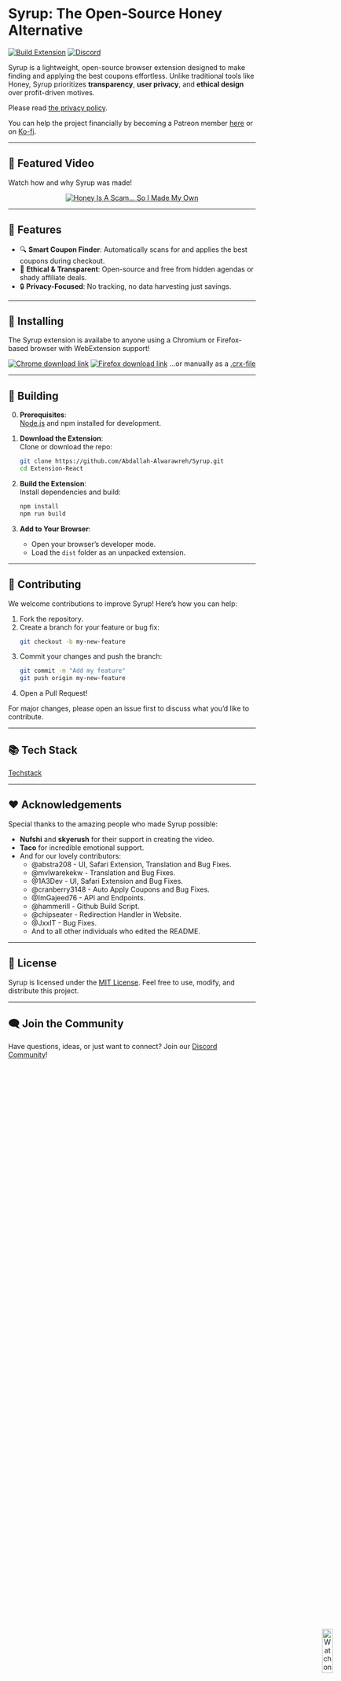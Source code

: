 # Syrup: The Open-Source Honey Alternative

[![Build Extension](https://github.com/Abdallah-Alwarawreh/Syrup/actions/workflows/build-extension.yml/badge.svg)](https://github.com/Abdallah-Alwarawreh/Syrup/actions/workflows/build-extension.yml) [![Discord](https://img.shields.io/discord/1322120002576453745?color=5865F2&label=Discord&logo=discord&logoColor=white)](https://dsc.gg/hexium)

Syrup is a lightweight, open-source browser extension designed to make finding and applying the best coupons effortless. Unlike traditional tools like Honey, Syrup prioritizes **transparency**, **user privacy**, and **ethical design** over profit-driven motives.

Please read [the privacy policy](https://joinsyrup.com/PrivacyPolicy).

You can help the project financially by becoming a Patreon member [here](https://www.patreon.com/c/abdallahalwarawreh/membership) or on [Ko-fi](https://ko-fi.com/abdallahalwarawreh).

---

## 🎥 Featured Video

Watch how and why Syrup was made!

<div align="center">  
  <a href="https://www.youtube.com/watch?v=uBy9rERgmlU">  
    <img src="imgs/thumbnail.png" alt="Honey Is A Scam... So I Made My Own">
    <img src="imgs/AvailableonYouTube-white-SVG.svg" alt="Watch on YouTube" style="position: absolute; bottom: 10px; right: 10px; width: 15%;">
  </a>  
</div>

---

## 🌟 Features

-   🔍 **Smart Coupon Finder**: Automatically scans for and applies the best coupons during checkout.
-   🌱 **Ethical & Transparent**: Open-source and free from hidden agendas or shady affiliate deals.
-   🔒 **Privacy-Focused**: No tracking, no data harvesting just savings.

---

## 💪 Installing

The Syrup extension is availabe to anyone using a Chromium or Firefox-based browser with WebExtension support!

[![Chrome download link](https://user-images.githubusercontent.com/585534/107280622-91a8ea80-6a26-11eb-8d07-77c548b28665.png)](https://chromewebstore.google.com/detail/syrup/odfgjmajnbkiabjnfiijllkihjpilfch)
[![Firefox download link](https://user-images.githubusercontent.com/585534/107280546-7b9b2a00-6a26-11eb-8f9f-f95932f4bfec.png)](https://addons.mozilla.org/en-US/firefox/addon/syrup)
...or manually as a [.crx-file](https://github.com/Abdallah-Alwarawreh/Syrup/releases/)

---

## 🚀 Building

0. **Prerequisites**: \
   [Node.js](https://nodejs.org/) and npm installed for development.
1. **Download the Extension**:  
   Clone or download the repo:

    ```bash
    git clone https://github.com/Abdallah-Alwarawreh/Syrup.git
    cd Extension-React
    ```

2. **Build the Extension**:  
   Install dependencies and build:

    ```bash
    npm install
    npm run build
    ```

3. **Add to Your Browser**:
    - Open your browser’s developer mode.
    - Load the `dist` folder as an unpacked extension.

---

## 🤝 Contributing

We welcome contributions to improve Syrup! Here’s how you can help:

1. Fork the repository.
2. Create a branch for your feature or bug fix:
    ```bash
    git checkout -b my-new-feature
    ```
3. Commit your changes and push the branch:
    ```bash
    git commit -m "Add my feature"
    git push origin my-new-feature
    ```
4. Open a Pull Request!

For major changes, please open an issue first to discuss what you’d like to contribute.

---

## 📚 Tech Stack

[Techstack](./techstack.md)

---

## ❤️ Acknowledgements

Special thanks to the amazing people who made Syrup possible:

-   **Nufshi** and **skyerush** for their support in creating the video.
-   **Taco** for incredible emotional support.
-   And for our lovely contributors:
    -   @abstra208 - UI, Safari Extension, Translation and Bug Fixes.
    -   @mvlwarekekw - Translation and Bug Fixes.
    -   @1A3Dev - UI, Safari Extension and Bug Fixes.
    -   @cranberry3148 - Auto Apply Coupons and Bug Fixes.
    -   @ImGajeed76 - API and Endpoints.
    -   @hammerill - Github Build Script.
    -   @chipseater - Redirection Handler in Website.
    -   @JxxIT - Bug Fixes.
    -   And to all other individuals who edited the README.

---

## 📄 License

Syrup is licensed under the [MIT License](LICENSE). Feel free to use, modify, and distribute this project.

---

## 🗨️ Join the Community

Have questions, ideas, or just want to connect? Join our [Discord Community](https://discord.com/invite/SxTjmsS2g9)!
